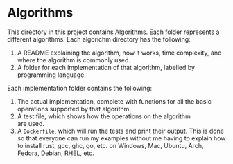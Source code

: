 # Algorithms

This directory in this project contains Algorithms.
Each folder represents a different algorithms.
Each algorichm directory has the following:
1. A README explaining the algorithm, how it works, time complexity, and where 
the algorithm is commonly used.
2. A folder for each implementation of that algorithm, labelled by 
programming language.

Each implementation folder contains the following:
1. The actual implementation, complete with functions for all the basic 
operations supported by that algorithm.
2. A test file, which shows how the operations on the algorithm  
are used.
3. A `Dockerfile`, which will run the tests and print their output. 
This is done so that everyone can run my examples without me having to 
explain how to install rust, gcc, ghc, go, etc. on Windows, Mac, Ubuntu,
Arch, Fedora, Debian, RHEL, etc.


